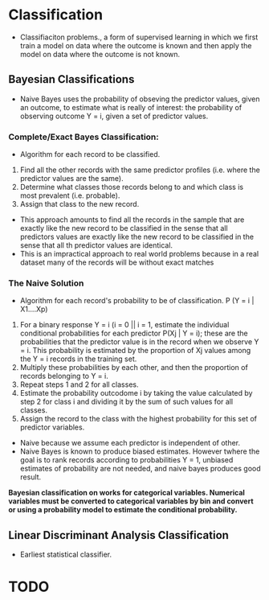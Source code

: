 # Classification

- Classifiaciton problems., a form of supervised learning in which we first train a model on data where the outcome is known and then apply the model on data where the outcome is not known.

## Bayesian Classifications
- Naive Bayes uses the probability of obseving the predictor values, given an outcome, to estimate what is really of interest: the probability of observing outcome Y = i, given a set of predictor values.

### Complete/Exact Bayes Classification:
- Algorithm for each record to be classified.
1. Find all the other records with the same predictor profiles (i.e. where the predictor values are the same).
2. Determine what classes those records belong to and which class is most prevalent (i.e. probable).
3. Assign that class to the new record.
- This approach amounts to find all the records in the sample that are exactly like the new record to be classified in the sense that all predictors values are exactly like the new record to be classified in the sense that all th predictor values are identical.
- This is an impractical approach to real world problems because in a real dataset many of the records will be without exact matches

### The Naive Solution
- Algorithm for each record's probability to be of classification. P (Y = i | X1....Xp)
1. For a binary response Y = i (i = 0 || i = 1, estimate the individual conditional probabilities for each predictor P(Xj | Y = i); these are the probabilities that the predictor value is in the record when we observe Y = i. This probability is estimated by the proportion of Xj values among the Y = i records in the training set.
2. Multiply these probabilities by each other, and then the proportion of records belonging to Y = i.
3. Repeat steps 1 and 2 for all classes.
4. Estimate the probability outcodome i by taking the value calculated by step 2 for class i and dividing it by the sum of such values for all classes.
5. Assign the record to the class with the highest probability for this set of predictor variables.
- Naive because we assume each predictor is independent of other.
- Naive Bayes is known to produce biased estimates. However twhere the goal is to rank records according to probabilities Y = 1, unbiased estimates of probability are not needed, and naive bayes produces good result.

**Bayesian classification on works for categorical variables. Numerical variables must be converted to categorical variables by bin and convert or using a probability model to estimate the conditional probability.**

## Linear Discriminant Analysis Classification
- Earliest statistical classifier.
# TODO